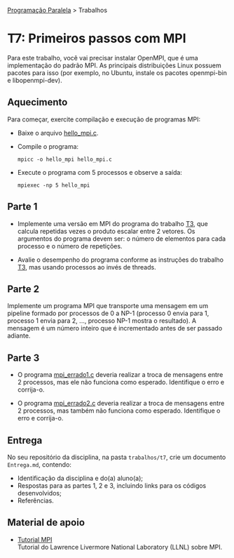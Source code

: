 [Programação Paralela](https://github.com/AndreaInfUFSM/elc139-2018a) > Trabalhos

# T7: Primeiros passos com MPI

Para este trabalho, você vai precisar instalar OpenMPI, que é uma implementação do padrão MPI. As principais distribuições Linux possuem pacotes para isso (por exemplo, no Ubuntu, instale os pacotes openmpi-bin e libopenmpi-dev).


## Aquecimento

Para começar, exercite compilação e execução de programas MPI:

- Baixe o arquivo [hello_mpi.c](hello_mpi.c).

- Compile o programa:
  ```
  mpicc -o hello_mpi hello_mpi.c
  ```

- Execute o programa com 5 processos e observe a saída:
  ```
  mpiexec -np 5 hello_mpi
  ```


## Parte 1

+ Implemente uma versão em MPI do programa do trabalho [T3](../t3), que calcula repetidas vezes o produto escalar entre 2 vetores. Os argumentos do programa devem ser: o número de elementos para cada processo e o número de repetições.

+ Avalie o desempenho do programa conforme as instruções do trabalho [T3](../t3), mas usando processos ao invés de threads.


## Parte 2

Implemente um programa MPI que transporte uma mensagem em um pipeline formado por processos de 0 a NP-1 (processo 0 envia para 1, processo 1 envia para 2, ..., processo NP-1 mostra o resultado). A mensagem é um número inteiro que é incrementado antes de ser passado adiante.


## Parte 3


+ O programa [mpi_errado1.c](mpi_errado1.c) deveria realizar a troca de mensagens entre 2 processos, mas ele não funciona como esperado. Identifique o erro e corrija-o.

+ O programa [mpi_errado2.c](mpi_errado2.c) deveria realizar a troca de mensagens entre 2 processos, mas também não funciona como esperado. Identifique o erro e corrija-o.



## Entrega

No seu repositório da disciplina, na pasta `trabalhos/t7`, crie um documento `Entrega.md`, contendo:
 - Identificação da disciplina e do(a) aluno(a);
 - Respostas para as partes 1, 2 e 3, incluindo links para os códigos desenvolvidos;
 - Referências.



## Material de apoio


- [Tutorial MPI](https://computing.llnl.gov/tutorials/mpi/)  
  Tutorial do Lawrence Livermore National Laboratory (LLNL) sobre MPI.
